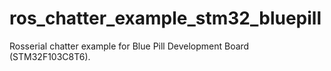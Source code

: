 # ros_chatter_example_stm32_bluepill
Rosserial chatter example for Blue Pill Development Board (STM32F103C8T6).
